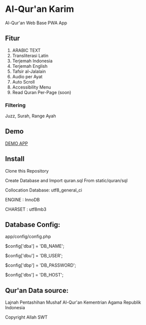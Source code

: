 # Al-Qur'an Karim 
Al-Qur'an Web Base PWA App

## Fitur
1. ARABIC TEXT
2. Transliterasi Latin
3. Terjemah Indonesia
4. Terjemah English
5. Tafsir al-Jalalain
6. Audio per Ayat
7. Auto Scroll
8. Accessibility Menu
9. Read Quran Per-Page (soon)

### Filtering
Juzz, Surah, Range Ayah

## Demo
[DEMO APP](https://quran.lptqbanten.or.id/)


## Install 

Clone this Repository

Create Database and Import quran.sql From static/quran/sql

Collocation Database: utf8_general_ci

ENGINE 	: InnoDB

CHARSET : utf8mb3



## Database Config:
app/config/config.php

$config['dba'] = 'DB_NAME';

$config['dbu'] = 'DB_USER';

$config['dbp'] = 'DB_PASSWORD';

$config['dbs'] = 'DB_HOST';



## Qur'an Data source: 

Lajnah Pentashihan Mushaf Al-Qur'an Kementrian Agama Republik Indonesia


Copyright Allah SWT

